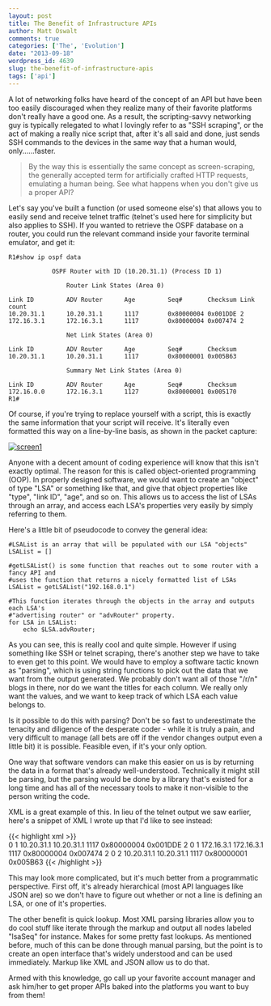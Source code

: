 ```yaml
---
layout: post
title: The Benefit of Infrastructure APIs
author: Matt Oswalt
comments: true
categories: ['The', 'Evolution']
date: "2013-09-18"
wordpress_id: 4639
slug: the-benefit-of-infrastructure-apis
tags: ['api']
---
```



A lot of networking folks have heard of the concept of an API but have been too easily discouraged when they realize many of their favorite platforms don't really have a good one. As a result, the scripting-savvy networking guy is typically relegated to what I lovingly refer to as "SSH scraping", or the act of making a really nice script that, after it's all said and done, just sends SSH commands to the devices in the same way that a human would, only......faster.

> By the way this is essentially the same concept as screen-scraping, the generally accepted term for artificially crafted HTTP requests, emulating a human being. See what happens when you don't give us a proper API?

Let's say you've built a function (or used someone else's) that allows you to easily send and receive telnet traffic (telnet's used here for simplicity but also applies to SSH). If you wanted to retrieve the OSPF database on a router, you could run the relevant command inside your favorite terminal emulator, and get it:

    R1#show ip ospf data
    
                OSPF Router with ID (10.20.31.1) (Process ID 1)
    
                    Router Link States (Area 0)
    
    Link ID         ADV Router      Age         Seq#       Checksum Link count
    10.20.31.1      10.20.31.1      1117        0x80000004 0x001DDE 2
    172.16.3.1      172.16.3.1      1117        0x80000004 0x007474 2
    
                    Net Link States (Area 0)
    
    Link ID         ADV Router      Age         Seq#       Checksum
    10.20.31.1      10.20.31.1      1117        0x80000001 0x005B63
    
                    Summary Net Link States (Area 0)
    
    Link ID         ADV Router      Age         Seq#       Checksum
    172.16.0.0      172.16.3.1      1127        0x80000001 0x005170
    R1#

Of course, if you're trying to replace yourself with a script, this is exactly the same information that your script will receive. It's literally even formatted this way on a line-by-line basis, as shown in the packet capture:

[![screen1](/assets/2013/09/screen1.png)](/assets/2013/09/screen1.png)

Anyone with a decent amount of coding experience will know that this isn't exactly optimal. The reason for this is called object-oriented programming (OOP). In properly designed software, we would want to create an "object" of type "LSA" or something like that, and give that object properties like "type", "link ID", "age", and so on. This allows us to access the list of LSAs through an array, and access each LSA's properties very easily by simply referring to them.

Here's a little bit of pseudocode to convey the general idea:

    #LSAList is an array that will be populated with our LSA "objects"
    LSAList = []
    
    #getLSAList() is some function that reaches out to some router with a fancy API and
    #uses the function that returns a nicely formatted list of LSAs 
    LSAList = getLSAList("192.168.0.1")
    
    #This function iterates through the objects in the array and outputs each LSA's 
    #"advertising router" or "advRouter" property.
    for LSA in LSAList:
    	echo $LSA.advRouter;

As you can see, this is really cool and quite simple. However if using something like SSH or telnet scraping, there's another step we have to take to even get to this point. We would have to employ a software tactic known as "parsing", which is using string functions to pick out the data that we want from the output generated. We probably don't want all of those "/r/n" blogs in there, nor do we want the titles for each column. We really only want the values, and we want to keep track of which LSA each value belongs to.

Is it possible to do this with parsing? Don't be so fast to underestimate the tenacity and diligence of the desperate coder - while it is truly a pain, and very difficult to manage (all bets are off if the vendor changes output even a little bit) it is possible. Feasible even, if it's your only option.

One way that software vendors can make this easier on us is by returning the data in a format that's already well-understood. Technically it might still be parsing, but the parsing would be done by a library that's existed for a long time and has all of the necessary tools to make it non-visible to the person writing the code.

XML is a great example of this. In lieu of the telnet output we saw earlier, here's a snippet of XML I wrote up that I'd like to see instead:

{{< highlight xml >}}    
    <?xml version="1.0" ?> 
    <lsaList>
    	<lsa>
    		<lsaArea>0</lsaArea>
    		<lsaType>1</lsaType>
    		<lsaLinkID>10.20.31.1</lsaLinkID>
    		<lsaADVRouter>10.20.31.1</lsaADVRouter>
    		<lsaAge>1117</lsaAge>
    		<lsaSeq>0x80000004</lsaSeq>
    		<lsaChecksum>0x001DDE</lsaChecksum>
    		<lsaLinkCount>2</lsaLinkCount> 
    	</lsa>
    		<lsa>
    		<lsaArea>0</lsaArea>
    		<lsaType>1</lsaType>
    		<lsaLinkID>172.16.3.1</lsaLinkID>
    		<lsaADVRouter>172.16.3.1</lsaADVRouter>
    		<lsaAge>1117</lsaAge>
    		<lsaSeq>0x80000004</lsaSeq>
    		<lsaChecksum>0x007474</lsaChecksum>
    		<lsaLinkCount>2</lsaLinkCount> 
    	</lsa>
    	<lsa>
    		<lsaArea>0</lsaArea>
    		<lsaType>2</lsaType>
    		<lsaLinkID>10.20.31.1</lsaLinkID>
    		<lsaADVRouter>10.20.31.1</lsaADVRouter>
    		<lsaAge>1117</lsaAge>
    		<lsaSeq>0x80000001</lsaSeq>
    		<lsaChecksum>0x005B63</lsaChecksum>
    		<lsaLinkCount></lsaLinkCount> 
    	</lsa>
    </lsaList>
{{< /highlight >}}

This may look more complicated, but it's much better from a programmatic perspective. First off, it's already hierarchical (most API languages like JSON are) so we don't have to figure out whether or not a line is defining an LSA, or one of it's properties.

The other benefit is quick lookup. Most XML parsing libraries allow you to do cool stuff like iterate through the markup and output all nodes labeled "lsaSeq" for instance. Makes for some pretty fast lookups. As mentioned before, much of this can be done through manual parsing, but the point is to create an open interface that's widely understood and can be used immediately. Markup like XML and JSON allow us to do that.

Armed with this knowledge, go call up your favorite account manager and ask him/her to get proper APIs baked into the platforms you want to buy from them!
